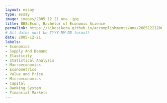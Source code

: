 ```yaml
---
layout: essay
type: essay
image: images/2005_12_21_una_.jpg 
title: BBScEcon, Bachelor of Economic Science
permalink: https://kikosikera.github.io/accomplishments/una/2005122120070314/
# All dates must be YYYY-MM-DD format!
date: 2005-12-21
labels:
- Economics
- Supply And Demand
- Elasticity
- Statistical Analysis
- Macroeconomics 
- Econometrics 
- Value and Price
- Microeconomics 
- Capital
- Banking System
- Financial Markets
---
```

